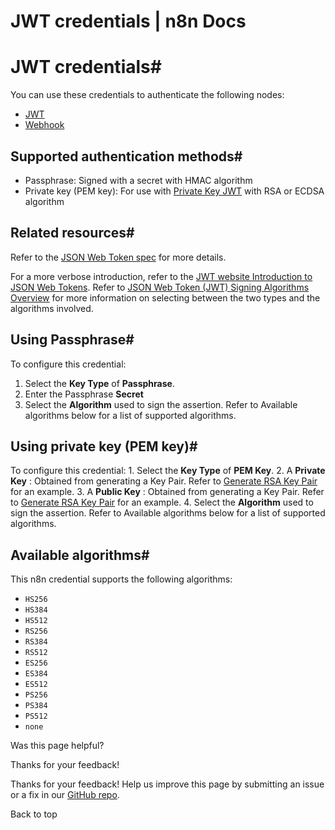 # JWT credentials | n8n Docs

[ ](https://github.com/n8n-io/n8n-docs/edit/main/docs/integrations/builtin/credentials/jwt.md "Edit this page")

# JWT credentials#

You can use these credentials to authenticate the following nodes:

  * [JWT](../../core-nodes/n8n-nodes-base.jwt/)
  * [Webhook](../../core-nodes/n8n-nodes-base.webhook/)

## Supported authentication methods#

  * Passphrase: Signed with a secret with HMAC algorithm
  * Private key (PEM key): For use with [Private Key JWT](https://auth0.com/docs/get-started/authentication-and-authorization-flow/authenticate-with-private-key-jwt) with RSA or ECDSA algorithm

## Related resources#

Refer to the [JSON Web Token spec](https://datatracker.ietf.org/doc/html/rfc7519) for more details.

For a more verbose introduction, refer to the [JWT website Introduction to JSON Web Tokens](https://jwt.io/introduction). Refer to [JSON Web Token (JWT) Signing Algorithms Overview](https://auth0.com/blog/json-web-token-signing-algorithms-overview/) for more information on selecting between the two types and the algorithms involved.

## Using Passphrase#

To configure this credential:

  1. Select the **Key Type** of **Passphrase**.
  2. Enter the Passphrase **Secret**
  3. Select the **Algorithm** used to sign the assertion. Refer to Available algorithms below for a list of supported algorithms.

## Using private key (PEM key)#

To configure this credential: 1\. Select the **Key Type** of **PEM Key**. 2\. A **Private Key** : Obtained from generating a Key Pair. Refer to [Generate RSA Key Pair](https://auth0.com/docs/secure/application-credentials/generate-rsa-key-pair) for an example. 3\. A **Public Key** : Obtained from generating a Key Pair. Refer to [Generate RSA Key Pair](https://auth0.com/docs/secure/application-credentials/generate-rsa-key-pair) for an example. 4\. Select the **Algorithm** used to sign the assertion. Refer to Available algorithms below for a list of supported algorithms.

## Available algorithms#

This n8n credential supports the following algorithms:

  * `HS256`
  * `HS384`
  * `HS512`
  * `RS256`
  * `RS384`
  * `RS512`
  * `ES256`
  * `ES384`
  * `ES512`
  * `PS256`
  * `PS384`
  * `PS512`
  * `none`

Was this page helpful? 

Thanks for your feedback! 

Thanks for your feedback! Help us improve this page by submitting an issue or a fix in our [GitHub repo](https://github.com/n8n-io/n8n-docs). 

Back to top